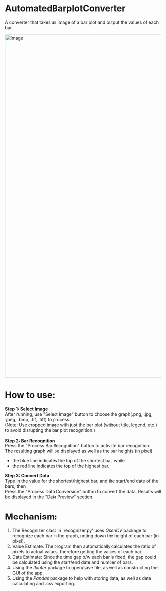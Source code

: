 # AutomatedBarplotConverter
A converter that takes an image of a bar plot and output the values of each bar.

<img width="1105" alt="image" src="https://github.com/user-attachments/assets/987440fd-9103-4e85-a7e5-2b59c9d18ee6" />

# How to use:
**Step 1: Select Image** 
<br>
After running, use "Select Image" button to choose the graph(.png, .jpg, .jpeg, .bmp, .tif, .tiff) to process.
<br>
(Note: Use cropped image with just the bar plot (without title, legend, etc.) to avoid disrupting the bar plot recognition.)
<br>
<br>
**Step 2: Bar Recognition**
<br>
Press the "Process Bar Recognition" button to activate bar recognition.
<br>
The resulting graph will be displayed as well as the bar heights (in pixel).
 - the blue line indicates the top of the shortest bar, while
 - the red line indicates the top of the highest bar.

**Step 3: Convert Data**
<br>
Type in the value for the shortest/highest bar, and the start/end date of the bars, then
<br>
Press the "Process Data Conversion" button to convert the data. Results will be displayed in the "Data Preview" section.

# Mechanism:
1. The Recognizer class in 'recognizer.py' uses *OpenCV* package to recognize each bar in the graph, noting down the height of each bar (in pixel).
2. Value Estimate: The program then automatically calculates the ratio of pixels to actual values, therefore getting the values of each bar.
3. Date Estimate: Since the time gap b/w each bar is fixed, the gap could be calculated using the start/end date and number of bars.
4. Using the *tkinter* package to open/save file, as well as constructing the GUI of the app.
5. Using the *Pandas* package to help with storing data, as well as date calculating and .csv exporting.
